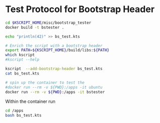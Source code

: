 # Test Protocol for Bootstrap Header

```bash
cd $KSCRIPT_HOME/misc/bootstrap_tester
docker build -t bstester .

echo "println(42)" >> bs_test.kts

# Enrich the script with a bootstrap header
export PATH=${KSCRIPT_HOME}/build/libs:${PATH}
which kscript
#kscript --help

kscript  --add-bootstrap-header bs_test.kts
cat bs_test.kts

# spin up the container to test the 
#docker run --rm -v ${PWD}:/apps -it ubuntu 
docker run --rm -v ${PWD}:/apps -it bstester 
```

Within the container run
```bash
cd /apps
bash bs_test.kts

```
